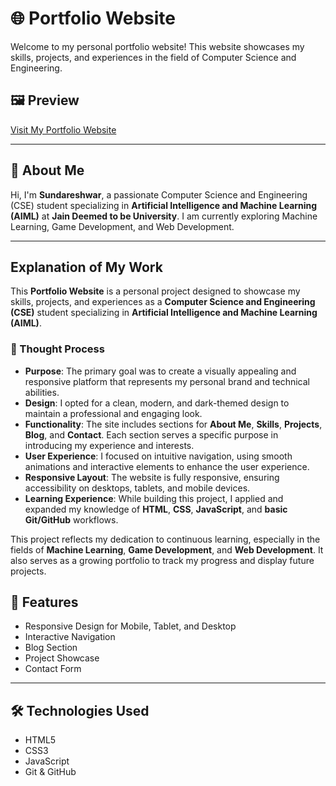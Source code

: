 # 🌐 Portfolio Website

Welcome to my personal portfolio website! This website showcases my skills, projects, and experiences in the field of Computer Science and Engineering.

## 🖼️ Preview

[Visit My Portfolio Website](https://sundareshwar-s.github.io/Portfolio-Website/)

---

## 📌 About Me

Hi, I'm **Sundareshwar**, a passionate Computer Science and Engineering (CSE) student specializing in **Artificial Intelligence and Machine Learning (AIML)** at **Jain Deemed to be University**. I am currently exploring Machine Learning, Game Development, and Web Development.

---
## Explanation of My Work

This **Portfolio Website** is a personal project designed to showcase my skills, projects, and experiences as a **Computer Science and Engineering (CSE)** student specializing in **Artificial Intelligence and Machine Learning (AIML)**.

### 🔎 Thought Process
- **Purpose**: The primary goal was to create a visually appealing and responsive platform that represents my personal brand and technical abilities.  
- **Design**: I opted for a clean, modern, and dark-themed design to maintain a professional and engaging look.  
- **Functionality**: The site includes sections for **About Me**, **Skills**, **Projects**, **Blog**, and **Contact**. Each section serves a specific purpose in introducing my experience and interests.  
- **User Experience**: I focused on intuitive navigation, using smooth animations and interactive elements to enhance the user experience.  
- **Responsive Layout**: The website is fully responsive, ensuring accessibility on desktops, tablets, and mobile devices.  
- **Learning Experience**: While building this project, I applied and expanded my knowledge of **HTML**, **CSS**, **JavaScript**, and **basic Git/GitHub** workflows.

This project reflects my dedication to continuous learning, especially in the fields of **Machine Learning**, **Game Development**, and **Web Development**. It also serves as a growing portfolio to track my progress and display future projects.


## 🚀 Features

- Responsive Design for Mobile, Tablet, and Desktop
- Interactive Navigation
- Blog Section
- Project Showcase
- Contact Form

---

## 🛠️ Technologies Used

- HTML5
- CSS3
- JavaScript
- Git & GitHub


